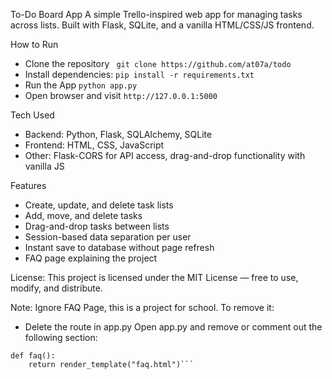 To-Do Board App
A simple Trello-inspired web app for managing tasks across lists.
Built with Flask, SQLite, and a vanilla HTML/CSS/JS frontend.  

How to Run
- Clone the repository
``` git clone https://github.com/at07a/todo```  
-  Install dependencies:
```pip install -r requirements.txt```  
- Run the App
```python app.py```
- Open browser and visit
```http://127.0.0.1:5000```




Tech Used
- Backend: Python, Flask, SQLAlchemy, SQLite
- Frontend: HTML, CSS, JavaScript
- Other: Flask-CORS for API access, drag-and-drop functionality with vanilla JS  

Features
- Create, update, and delete task lists
- Add, move, and delete tasks
- Drag-and-drop tasks between lists
- Session-based data separation per user
- Instant save to database without page refresh
- FAQ page explaining the project  

License:
This project is licensed under the MIT License — free to use, modify, and distribute.

Note:
Ignore FAQ Page, this is a project for school. To remove it:

- Delete the route in app.py
Open app.py and remove or comment out the following section:

```@app.route("/faq")
def faq():
    return render_template("faq.html")```
